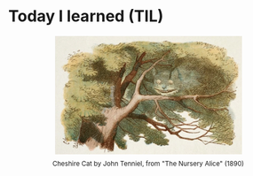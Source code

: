 # Today I learned (TIL)

<p align="center">
  <kbd><img title='Cheshire Cat by John Tenniel, from "The Nursery Alice" (1890)'
            src="https://raw.githubusercontent.com/tosh/til/master/cheshire-tenniel.jpg"
            width="337"
            height="214"/></kbd>
       <br><span><sub>Cheshire Cat by John Tenniel, from "The Nursery Alice" (1890)</sub></span>
</p>
